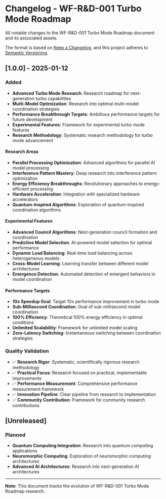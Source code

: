 # Changelog - WF-R&D-001 Turbo Mode Roadmap

All notable changes to the WF-R&D-001 Turbo Mode Roadmap document and its associated assets.

The format is based on [Keep a Changelog](https://keepachangelog.com/en/1.0.0/),
and this project adheres to [Semantic Versioning](https://semver.org/spec/v2.0.0.html).

## [1.0.0] - 2025-01-12

### Added
- **Advanced Turbo Mode Research**: Research roadmap for next-generation turbo capabilities
- **Multi-Model Optimization**: Research into optimal multi-model coordination strategies
- **Performance Breakthrough Targets**: Ambitious performance targets for future development
- **Experimental Features**: Framework for experimental turbo mode features
- **Research Methodology**: Systematic research methodology for turbo mode advancement

#### Research Areas
- **Parallel Processing Optimization**: Advanced algorithms for parallel AI model processing
- **Interference Pattern Mastery**: Deep research into interference pattern optimization
- **Energy Efficiency Breakthroughs**: Revolutionary approaches to energy-efficient processing
- **Hardware Acceleration**: Integration with specialized hardware accelerators
- **Quantum-Inspired Algorithms**: Exploration of quantum-inspired coordination algorithms

#### Experimental Features
- **Advanced Council Algorithms**: Next-generation council formation and coordination
- **Predictive Model Selection**: AI-powered model selection for optimal performance
- **Dynamic Load Balancing**: Real-time load balancing across heterogeneous models
- **Cross-Model Learning**: Learning transfer between different model architectures
- **Emergence Detection**: Automated detection of emergent behaviors in model coordination

#### Performance Targets
- **10x Speedup Goal**: Target 10x performance improvement in turbo mode
- **Sub-Millisecond Coordination**: Goal of sub-millisecond model coordination
- **100% Efficiency**: Theoretical 100% energy efficiency in optimal conditions
- **Unlimited Scalability**: Framework for unlimited model scaling
- **Zero-Latency Switching**: Instantaneous switching between coordination strategies

### Quality Validation
- ✅ **Research Rigor**: Systematic, scientifically rigorous research methodology
- ✅ **Practical Focus**: Research focused on practical, implementable improvements
- ✅ **Performance Measurement**: Comprehensive performance measurement framework
- ✅ **Innovation Pipeline**: Clear pipeline from research to implementation
- ✅ **Community Contribution**: Framework for community research contributions

## [Unreleased]

### Planned
- **Quantum Computing Integration**: Research into quantum computing applications
- **Neuromorphic Computing**: Exploration of neuromorphic computing architectures
- **Advanced AI Architectures**: Research into next-generation AI architectures

---

**Note**: This document tracks the evolution of WF-R&D-001 Turbo Mode Roadmap research.
